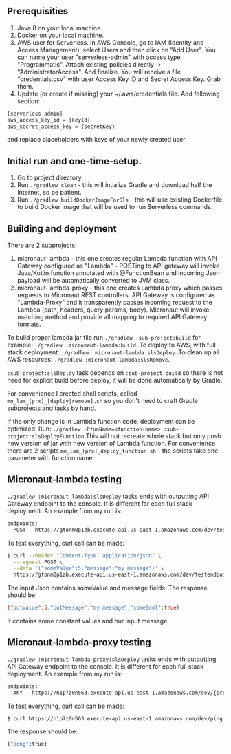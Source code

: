 ## Prerequisities
1. Java 8 on your local machine.
2. Docker on your local machine.
3. AWS user for Serverless. In AWS Console, go to IAM (Identity and Access Management), select Users
and then click on "Add User". You can name your user "serverless-admin" with access type "Programmatic".
Attach existing policies directly -> "AdministratorAccess". And finalize. You will receive
a file "credentials.csv" with user Access Key ID and Secret Access Key. Grab them.
4. Update (or create if missing) your ~/.aws/credentials file. Add following section:
```bash
[serverless-admin]
aws_access_key_id = {keyId}
aws_secret_access_key = {secretKey}
```
and replace placeholders with keys of your newly created user.

## Initial run and one-time-setup.
1. Go to project directory.
2. Run `./gradlew clean` - this will intialize Gradle and download half the Internet, so be patient.
3. Run `./gradlew buildDockerImageForSls` - this will use existing Dockerfile to build Docker image that will be used 
to run Serverless commands. 

## Building and deployment
There are 2 subprojects:
1. micronaut-lambda - this one creates regular Lambda function with API Gateway 
configured as "Lambda" - POSTing to API gateway will invoke Java/Kotlin function annotated
with @FunctionBean and incoming Json payload will be automatically converted to JVM class.
2. micronaut-lambda-proxy - this one creates Lambda proxy which passes requests to 
Micronaut REST controllers. API Gateway is configured as "Lambda-Proxy" and it 
transparently passes incoming request to the Lambda (path, headers, query params, body). 
Micronaut will invoke matching method and provide all mapping to required API Gateway formats.

To build proper lambda jar file run `./gradlew :sub-project:build` for example: 
`./gradlew :micronaut-lambda:build`. 
To deploy to AWS, with full stack deployment: `./gradlew :micronaut-lambda:slsDeploy`.
To clean up all AWS resources: `./gradlew :micronaut-lambda:slsRemove`.

`:sub-project:slsDeploy` task depends on `:sub-project:build` so there is not need for explicit build before deploy, it will 
be done automatically by Gradle.

For convenience I created shell scripts, called `mn_lam_[prx]_[deploy|remove].sh` so 
you don't need to craft Gradle subprojects and tasks by hand.

If the only change is in Lambda function code, deployment can be optimized. Run: `./gradlew -PfunName=<function-name> :sub-project:slsDeployFunction`
This will not recreate whole stack but only push new version of jar with new version of Lambda function.
For convenience there are 2 scripts `mn_lam_[prx]_deploy_function.sh` - the scripts take one parameter with function name.

## Micronaut-lambda testing
`./gradlew :micronaut-lambda:slsDeploy` tasks ends with outputting API Gateway endpoint to the console.
It is different for each full stack deployment. An example from my run is:
```bash
endpoints:
  POST - https://gtonm0p1zb.execute-api.us-east-1.amazonaws.com/dev/testendpoint
```
To test everything, curl call can be made:
```bash
$ curl --header "Content-Type: application/json" \
  --request POST \
  --data '{"someValue":5,"message":"my message"}' \
  https://gtonm0p1zb.execute-api.us-east-1.amazonaws.com/dev/testendpoint
```
The input Json contains someValue and message fields.
The response should be:
```bash
{"outValue":5,"outMessage":"my message","someBool":true}
```
It contains some constant values and our input message.

## Micronaut-lambda-proxy testing
`./gradlew :micronaut-lambda-proxy:slsDeploy` tasks ends with outputting API Gateway endpoint to the console.
It is different for each full stack deployment. An example from my run is:
```bash
endpoints:
  ANY - https://n1p7z0n563.execute-api.us-east-1.amazonaws.com/dev/{proxy+}
```
To test everything, curl call can be made:
```bash
$ curl https://n1p7z0n563.execute-api.us-east-1.amazonaws.com/dev/ping
```
The response should be:
```bash
{"pong":true}
```
